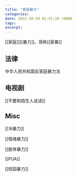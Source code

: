 ```yaml
---
title: "家庭暴力"
categories: 
date: 2022-10-29 02:51:28 +0800
tags: 
excerpt: 
---
```



[[家庭]][[暴力]]，简称[[家暴]]




## 法律

中华人民共和国反家庭暴力法

## 电视剧

[[不要和陌生人说话]]

## Misc

[[冷暴力]]

[[情绪暴力]]

[[肢体暴力]]

[[PUA]]

[[校园暴力]]



